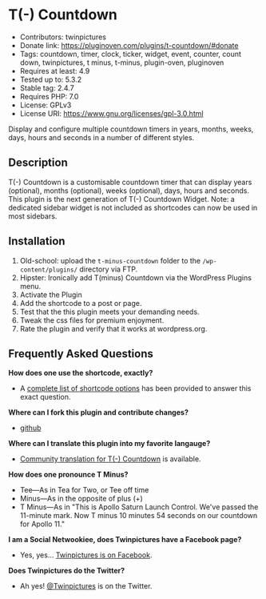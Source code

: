 T(-) Countdown
==============
* Contributors: twinpictures
* Donate link: https://pluginoven.com/plugins/t-countdown/#donate
* Tags: countdown, timer, clock, ticker, widget, event, counter, count down, twinpictures, t minus, t-minus, plugin-oven, pluginoven
* Requires at least: 4.9
* Tested up to: 5.3.2
* Stable tag: 2.4.7
* Requires PHP: 7.0
* License: GPLv3
* License URI: https://www.gnu.org/licenses/gpl-3.0.html

Display and configure multiple countdown timers in years, months, weeks, days, hours and seconds in a number of different styles.

Description
-----------
T(-) Countdown is a customisable countdown timer that can display years (optional), months (optional), weeks (optional), days, hours and seconds. This plugin is the next generation of T(-) Countdown Widget. Note: a dedicated sidebar widget is not included as shortcodes can now be used in most sidebars.

Installation
------------
1. Old-school: upload the `t-minus-countdown` folder to the `/wp-content/plugins/` directory via FTP.
1. Hipster: Ironically add T(minus) Countdown via the WordPress Plugins menu.
1. Activate the Plugin
1. Add the shortcode to a post or page.
1. Test that the this plugin meets your demanding needs.
1. Tweak the css files for premium enjoyment.
1. Rate the plugin and verify that it works at wordpress.org.

Frequently Asked Questions
--------------------------
<b>How does one use the shortcode, exactly?</b>
* A <a href='https://pluginoven.com/plugins/annual-archive/documentation/shortcode/'>complete list of shortcode options</a> has been provided to answer this exact question.

<b>Where can I fork this plugin and contribute changes?</b>
* <a href='https://github.com/baden03/t-minus-countdown'>github</a>

<b>Where can I translate this plugin into my favorite langauge?</b>
* <a href='https://translate.wordpress.org/projects/wp-plugins/t-countdown/'>Community translation for T(-) Countdown</a> is available.

<b>How does one pronounce T Minus?</b>
* Tee&mdash;As in Tea for Two, or Tee off time
* Minus&mdash;As in the opposite of plus (+)
* T Minus&mdash;As in "This is Apollo Saturn Launch Control. We've passed the 11-minute mark. Now T minus 10 minutes 54 seconds on our countdown for Apollo 11."

<b>I am a Social Netwookiee, does Twinpictures have a Facebook page?</b>
* Yes, yes... <a href='https://www.facebook.com/twinpictures'>Twinpictures is on Facebook</a>.

<b>Does Twinpictures do the Twitter?</b>
* Ah yes! <a href='https://twitter.com/#!/twinpictures'>@Twinpictures</a> is on the Twitter.
